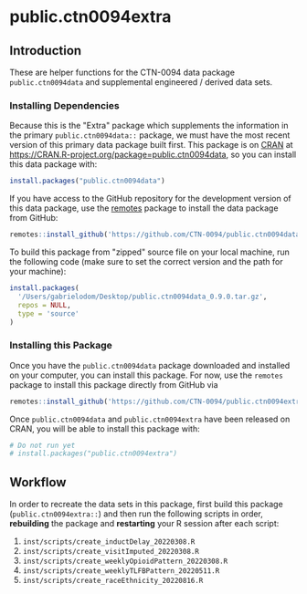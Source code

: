 # public.ctn0094extra


## Introduction
These are helper functions for the CTN-0094 data package `public.ctn0094data` and supplemental engineered / derived data sets.

### Installing Dependencies
Because this is the "Extra" package which supplements the information in the primary `public.ctn0094data::` package, we must have the most recent version of this primary data package built first. This package is on [CRAN](https://CRAN.R-project.org) at <https://CRAN.R-project.org/package=public.ctn0094data>, so you can install this data package with:
``` r
install.packages("public.ctn0094data")
```

If you have access to the GitHub repository for the development version of this data package, use the [remotes](https://CRAN.R-project.org/package=remotes) package to install the data package from GitHub:
```r
remotes::install_github('https://github.com/CTN-0094/public.ctn0094data')
```

To build this package from "zipped" source file on your local machine, run the following code (make sure to set the correct version and the path for your machine):
```r
install.packages(
  '/Users/gabrielodom/Desktop/public.ctn0094data_0.9.0.tar.gz',
  repos = NULL,
  type = 'source'
)
```


### Installing this Package
Once you have the `public.ctn0094data` package downloaded and installed on your computer, you can install this package. For now, use the `remotes` package to install this package directly from GitHub via
```r
remotes::install_github('https://github.com/CTN-0094/public.ctn0094extra')
```

Once `public.ctn0094data` and `public.ctn0094extra` have been released on CRAN, you will be able to install this package with:
``` r
# Do not run yet
# install.packages("public.ctn0094extra")
```


## Workflow
In order to recreate the data sets in this package, first build this package (`public.ctn0094extra::`) and then run the following scripts in order, **rebuilding** the package and **restarting** your R session after each script:

1. `inst/scripts/create_inductDelay_20220308.R`
2. `inst/scripts/create_visitImputed_20220308.R`
3. `inst/scripts/create_weeklyOpioidPattern_20220308.R`
4. `inst/scripts/create_weeklyTLFBPattern_20220511.R`
5. `inst/scripts/create_raceEthnicity_20220816.R`
